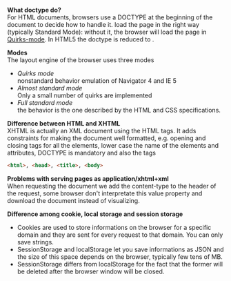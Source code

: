 **What doctype do?**   
For HTML documents, browsers use a DOCTYPE at the beginning of the document to decide how to handle it. load the page in the right way (typically Standard Mode): without it, the browser will load the page in [Quirks-mode](#quirks-mode). In HTML5 the doctype is reduced to *<!DOCTYPE html>*.

**Modes**  
The layout engine of the browser uses three modes
* *<a name="quirks-mode"></a>Quirks mode*  
nonstandard behavior emulation of Navigator 4 and IE 5
* *<a name="almost-standard-mode"></a>Almost standard mode*  
Only a small number of quirks are implemented
* *<a name="full-standard-mode"></a>Full standard mode*  
the behavior is the one described by the HTML and CSS specifications.

**Difference between HTML and XHTML**  
XHTML is actually an XML document using the HTML tags. It adds constraints for making the document well formatted, e.g. opening and closing tags for all the elements, lower case the name of the elements and attributes, DOCTYPE is mandatory and also the tags

```html
<html>, <head>, <title>, <body>
```

**Problems with serving pages as application/xhtml+xml**  
When requesting the document we add the content-type to the header of the request, some browser don't interpretate this value property and download the document instead of visualizing.

**Difference among cookie, local storage and session storage**
* Cookies are used to store informations on the browser for a specific domain and they are sent for every request to that domain. You can only save strings.
* SessionStorage and localStorage let you save informations as JSON and the size of this space depends on the browser, typically few tens of MB.
* SessionStorage differs from localStorage for the fact that the former will be deleted after the browser window will be closed.
